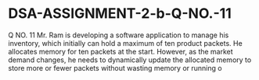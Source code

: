# DSA-ASSIGNMENT-2-b-Q-NO.-11
Q NO. 11 Mr. Ram is developing a software application to manage his inventory, which initially can hold a maximum of ten product packets. He allocates memory for ten packets at the start. However, as the market demand changes, he needs to dynamically update the allocated memory to store more or fewer packets without wasting memory or running o
